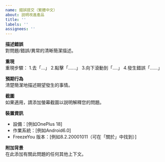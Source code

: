```yaml
---
name: 錯誤提交（繁體中文）
about: 説明改進產品
title: ''
labels: ''
assignees: ''
---
```


**描述錯誤**  
對問題/錯誤/異常的清晰簡潔描述。

**重現**  
重現步驟： 
1.去「...」
2.點擊「......」 
3.向下滾動到「....」 
4.發生錯誤「......」

**預期行為**  
清楚簡潔地描述期望發生的事情。

**截圖**  
如果適用，請添加螢幕截圖以説明解釋您的問題。

**裝置資訊**

- 設備：[例如OnePlus 18] 
- 作業系統：[例如Android6.0] 
- FreezeYou 版本：[例如8.2.20001011（可在「關於」中找到）] 

**附加背景**  
在此添加有關此問題的任何其他上下文。